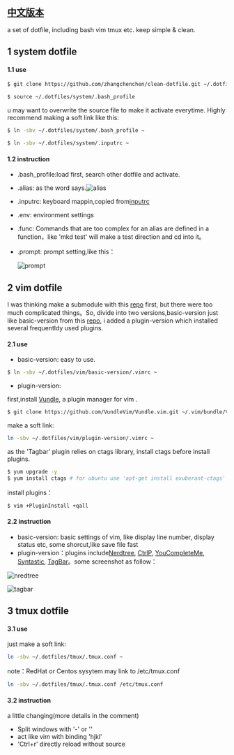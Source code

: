 ## [中文版本](https://github.com/zhangchenchen/clean-dotfile)
a set of dotfile, including bash vim tmux etc. keep simple & clean.

## 1 system dotfile

#### 1.1 use

```bash
$ git clone https://github.com/zhangchenchen/clean-dotfile.git ~/.dotfiles

$ source ~/.dotfiles/system/.bash_profile
```

u may want to overwrite the source file to make it activate everytime.
Highly recommend making a soft link like this:  

```bash
$ ln -sbv ~/.dotfiles/system/.bash_profile ~

$ ln -sbv ~/.dotfiles/system/.inputrc ~
```

#### 1.2 instruction

- .bash_profile:load first, search other dotfile and activate.
- .alias: as the word says.![alias](http://7xrnwq.com1.z0.glb.clouddn.com/2017-06-08alias.png)
- .inputrc: keyboard mappin,copied from[inputrc](https://github.com/webpro/dotfiles/blob/master/runcom/.inputrc)
- .env: environment settings
- .func: Commands that are too complex for an alias are defined in a function，like 'mkd test' will make a test direction and cd into it。
- .prompt: prompt setting,like this：

   ![prompt](http://7xrnwq.com1.z0.glb.clouddn.com/2016-06-08prompt1.png)


## 2 vim dotfile

I was thinking make a submodule with this [repo](https://github.com/amix/vimrc) first, but there were too much complicated things。So, divide into two versions,basic-version just like basic-version from this [repo](https://github.com/amix/vimrc), i added a plugin-version which installed several frequentldy used plugins. 

#### 2.1 use

- basic-version: easy to use. 

```bash
$ ln -sbv ~/.dotfiles/vim/basic-version/.vimrc ~
```

- plugin-version:

first,install [Vundle](https://github.com/VundleVim/Vundle.vim.git), a plugin manager for vim .

```bash
$ git clone https://github.com/VundleVim/Vundle.vim.git ~/.vim/bundle/Vundle.vim
```

make a soft link:

```bash
ln -sbv ~/.dotfiles/vim/plugin-version/.vimrc ~
```

as the 'Tagbar' plugin relies on ctags library, install ctags before install plugins.

```bash
$ yum upgrade -y 
$ yum install ctags # for ubuntu use 'apt-get install exuberant-ctags'
```

install plugins：

```bash
$ vim +PluginInstall +qall
```


#### 2.2 instruction

- basic-version: basic settings of vim, like display line number, display status etc, some shorcut,like save file fast
- plugin-version：plugins include[Nerdtree](https://github.com/scrooloose/nerdtree), [CtrlP](https://github.com/kien/ctrlp.vim), [YouCompleteMe](https://github.com/Valloric/YouCompleteMe), [Syntastic](https://github.com/vim-syntastic/syntastic), [TagBar](https://github.com/majutsushi/tagbar)。some screenshot as follow：

![nredtree](http://7xrnwq.com1.z0.glb.clouddn.com/2017-06-08nerdtree.png)

![tagbar](http://7xrnwq.com1.z0.glb.clouddn.com/2017-06-08tagbar.png)


## 3 tmux dotfile

#### 3.1 use

just make a soft link:

```bash
ln -sbv ~/.dotfiles/tmux/.tmux.conf ~
```

note：RedHat or Centos sysytem may link to /etc/tmux.conf

```bash
ln -sbv ~/.dotfiles/tmux/.tmux.conf /etc/tmux.conf
```


#### 3.2 instruction

a little changing(more details in the comment)

- Split windows with '-' or '\'
- act like vim with binding 'hjkl' 
- 'Ctrl+r' directly reload without source